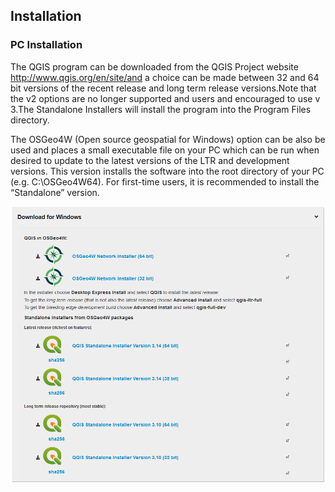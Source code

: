 ## Installation

### PC Installation

The QGIS program can be downloaded from the QGIS Project website http://www.qgis.org/en/site/and a choice can be made between 32 and 64 bit versions of the recent release and long term release versions.Note that the v2 options are no longer supported and users and encouraged to use v 3.The Standalone Installers will install the program into the Program Files directory.

The OSGeo4W (Open source geospatial for Windows) option can be also be used and places a small executable file on your PC which can be run when desired to update to the latest versions of the LTR and development versions. This version installs the software into the root directory of your PC (e.g. C:\OSGeo4W64). For first-time users, it is recommended to install the “Standalone” version.

![](./media/image1.png)

